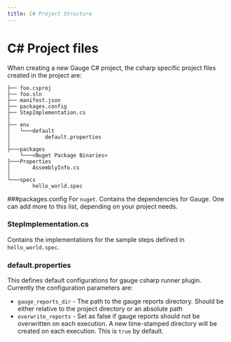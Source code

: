 ```yaml
---
title: C# Project Structure
---
```


# C# Project files

When creating a new Gauge C# project, the csharp specific project files created in the project are:

````
├── foo.csproj
├── foo.sln
├── manifest.json
├── packages.config
├── StepImplementation.cs
│
├── env
│   └───default
│           default.properties
│
├───packages
    └───<Nuget Package Binaries>
├───Properties
│       AssemblyInfo.cs
│
└───specs
        hello_world.spec
````

###packages.config
For `nuget`. Contains the dependencies for Gauge. One can add more to this list, depending on your project needs.

### StepImplementation.cs
Contains the implementations for the sample steps defined in `hello_world.spec`.

### default.properties
This defines default configurations for gauge csharp runner plugin. Currently the configuration parameters are:

- `gauge_reports_dir` - The path to the gauge reports directory. Should be either relative to the project directory or an absolute path
- `overwrite_reports` - Set as false if gauge reports should not be overwritten on each execution. A new time-stamped directory will be created on each execution. This is `true` by default.
